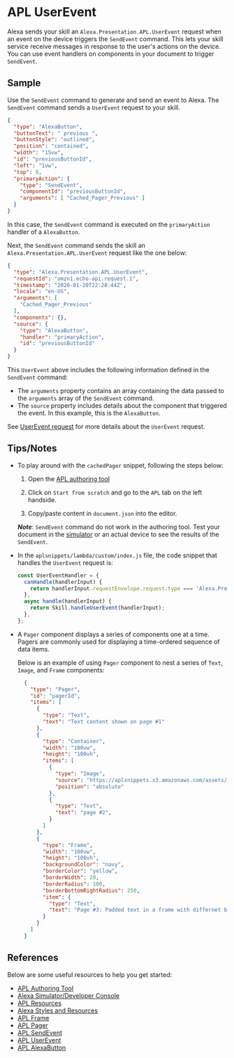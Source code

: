 # APL UserEvent
Alexa sends your skill an `Alexa.Presentation.APL.UserEvent` request when an event on the device triggers the `SendEvent` command. This lets your skill service receive messages in response to the user's actions on the device. You can use event handlers on components in your document to trigger `SendEvent`.

## Sample
Use the `SendEvent` command to generate and send an event to Alexa. The `SendEvent` command sends a `UserEvent` request to your skill.

```JSON
{
  "type": "AlexaButton",
  "buttonText": " previous ",
  "buttonStyle": "outlined",
  "position": "contained",
  "width": "15vw",
  "id": "previousButtonId",
  "left": "1vw",
  "top": 0,
  "primaryAction": {
    "type": "SendEvent",
    "componentId": "previousButtonId",
    "arguments": [ "Cached_Pager_Previous" ]
  }
}

```

In this case, the `SendEvent` command is executed on the `primaryAction` handler of a `AlexaButton`.

Next, the `SendEvent` command sends the skill an `Alexa.Presentation.APL.UserEvent` request like the one below:

```JSON
{
  "type": "Alexa.Presentation.APL.UserEvent",
  "requestId": "amzn1.echo-api.request.1",
  "timestamp": "2020-01-20T22:28:44Z",
  "locale": "en-US",
  "arguments": [
    "Cached_Pager_Previous"
  ],
  "components": {},
  "source": {
    "type": "AlexaButton",
    "handler": "primaryAction",
    "id": "previousButtonId"
  }
}
```

This `UserEvent` above includes the following information defined in the `SendEvent` command:

- The `arguments` property contains an array containing the data passed to the `arguments` array of the `SendEvent` command.
- The `source` property includes details about the component that triggered the event. In this example, this is the `AlexaButton`.

See [UserEvent request](https://developer.amazon.com/en-US/docs/alexa/alexa-presentation-language/apl-interface.html#userevent-request) for more details about the `UserEvent` request.



## Tips/Notes

- To play around with the `cachedPager` snippet, following the steps below:

    1. Open the [APL authoring tool](https://developer.amazon.com/alexa/console/ask/displays)

    1. Click on `Start from scratch` and go to the `APL` tab on the left handside.

    1. Copy/paste content in `document.json` into the editor.

    ***Note***: `SendEvent` command do not work in the authoring tool. Test your document in the [simulator](https://developer.amazon.com/en-US/docs/alexa/devconsole/test-your-skill.html#test-simulator) or an actual device to see the results of the `SendEvent`.

- In the `aplsnippets/lambda/custom/index.js` file, the code snippet that handles the `UserEvent` request is:

  ```JAVASCRIPT
  const UserEventHandler = {
    canHandle(handlerInput) {
      return handlerInput.requestEnvelope.request.type === 'Alexa.Presentation.APL.UserEvent';
    },
    async handle(handlerInput) {
      return Skill.handleUserEvent(handlerInput);
    },
  };
  ```

- A `Pager` component displays a series of components one at a time. Pagers are commonly used for displaying a time-ordered sequence of data items.

    Below is an example of using `Pager` component to nest a series of `Text`, `Image`, and `Frame` components:

    ```JSON
      {
        "type": "Pager",
        "id": "pagerId",
        "items": [
          {
            "type": "Text",
            "text": "Text content shown on page #1"
          },
          {
            "type": "Container",
            "width": "100vw",
            "height": "100vh",
            "items": [
              {
                "type": "Image",
                "source": "https://aplsnippets.s3.amazonaws.com/assets/images/dog01_1200.jpg",
                "position": "absolute"
              },
              {
                "type": "Text",
                "text": "page #2",
              }
            ]
          },
          {
            "type": "Frame",
            "width": "100vw",
            "height": "100vh",
            "backgroundColor": "navy",
            "borderColor": "yellow",
            "borderWidth": 20,
            "borderRadius": 100,
            "borderBottomRightRadius": 250,
            "item": {
              "type": "Text",
              "text": "Page #3: Padded text in a frame with differnet border radii",
            }
          }
        ]
      }
    ```


## References
Below are some useful resources to help you get started:

- [APL Authoring Tool](https://developer.amazon.com/en-US/docs/alexa/alexa-presentation-language/apl-authoring-tool.html)
- [Alexa Simulator/Developer Console](https://developer.amazon.com/en-US/docs/alexa/devconsole/test-your-skill.html#test-simulator)
- [APL Resources](https://developer.amazon.com/en-US/docs/alexa/alexa-presentation-language/apl-resources.html)
- [Alexa Styles and Resources](https://developer.amazon.com/en-US/docs/alexa/alexa-presentation-language/apl-alexa-styles-package.html)
- [APL Frame](https://developer.amazon.com/en-US/docs/alexa/alexa-presentation-language/apl-frame.html)
- [APL Pager](https://developer.amazon.com/en-US/docs/alexa/alexa-presentation-language/apl-pager.html)
- [APL SendEvent](https://developer.amazon.com/en-US/docs/alexa/alexa-presentation-language/apl-standard-commands.html#sendevent-command)
- [APL UserEvent](https://developer.amazon.com/en-US/docs/alexa/alexa-presentation-language/apl-interface.html#userevent-request)
- [APL AlexaButton](https://developer.amazon.com/en-US/docs/alexa/alexa-presentation-language/apl-alexa-button-layout.html)